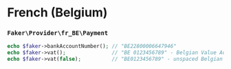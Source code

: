 # French (Belgium)

### `Faker\Provider\fr_BE\Payment`

```php
echo $faker->bankAccountNumber(); // "BE22800006647946"
echo $faker->vat();               // "BE 0123456789" - Belgian Value Added Tax number
echo $faker->vat(false);          // "BE0123456789" - unspaced Belgian Value Added Tax number
```
